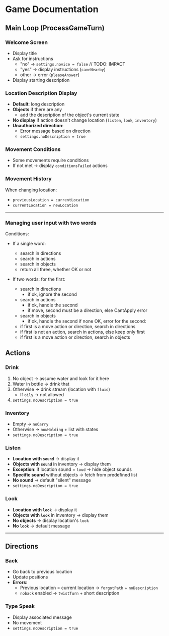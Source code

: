 # Game Documentation

## Main Loop (ProcessGameTurn)

### Welcome Screen
- Display title
- Ask for instructions
    - "no" → `settings.novice = false` // TODO: IMPACT
    - "yes" → display instructions (`caveNearby`)
    - other → error (`pleaseAnswer`)
- Display starting description

### Location Description Display
- **Default**: long description
- **Objects** if there are any
    - add the description of the object's current state
- **No display** if action doesn't change location (`listen`, `look`, `inventory`)
- **Unauthorized direction**:
    - Error message based on direction
    - `settings.noDescription = true`

### Movement Conditions
- Some movements require conditions
- If not met → display `conditionsFailed` actions

### Movement History
When changing location:
- `previousLocation = currentLocation`
- `currentLocation = newLocation`

---

### Managing user input with two words

Conditions:

- If a single word:
    - search in directions
    - search in actions
    - search in objects
    - return all three, whether OK or not

- If two words:
  for the first:
    - search in directions
        - if ok, ignore the second
    - search in actions
        - if ok, handle the second
        - if move, second must be a direction, else CantApply error
    - search in objects
        - if ok, handle the second
          if none OK, error
          for the second:
    - if first is a move action or direction, search in directions
    - if first is not an action, search in actions, else keep only first
    - if first is a move action or direction, search in objects

## Actions

### Drink
1. No object → assume water and look for it here
2. Water in bottle → drink that
3. Otherwise → drink stream (location with `fluid`)
    - If `oily` → not allowed
4. `settings.noDescription = true`

### Inventory
- Empty → `noCarry`
- Otherwise → `nowHolding` + list with states
- `settings.noDescription = true`

### Listen
- **Location with `sound`** → display it
- **Objects with `sound`** in inventory → display them
- **Exception**: if location sound = `loud` → hide object sounds
- **Specific sound** without objects → fetch from predefined list
- **No sound** → default "silent" message
- `settings.noDescription = true`

### Look
- **Location with `look`** → display it
- **Objects with `look`** in inventory → display them
- **No objects** → display location's `look`
- **No `look`** → default message

---

## Directions

### Back
- Go back to previous location
- Update positions
- **Errors**:
    - Previous location = current location → `forgotPath` + `noDescription`
    - `noback` enabled → `twistTurn` + short description

### Type Speak
- Display associated message
- No movement
- `settings.noDescription = true`
